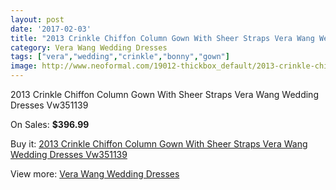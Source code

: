 ```yaml
---
layout: post
date: '2017-02-03'
title: "2013 Crinkle Chiffon Column Gown With Sheer Straps Vera Wang Wedding Dresses Vw351139"
category: Vera Wang Wedding Dresses
tags: ["vera","wedding","crinkle","bonny","gown"]
image: http://www.neoformal.com/19012-thickbox_default/2013-crinkle-chiffon-column-gown-with-sheer-straps-vera-wang-wedding-dresses-vw351139.jpg
---
```

2013 Crinkle Chiffon Column Gown With Sheer Straps Vera Wang Wedding Dresses Vw351139

On Sales: **$396.99**
<a href="https://www.neoformal.com/en/vera-wang-wedding-dresses/6073-2013-crinkle-chiffon-column-gown-with-sheer-straps-vera-wang-wedding-dresses-vw351139.html"><amp-img layout="responsive" width="600" height="600" src="//www.neoformal.com/19012-thickbox_default/2013-crinkle-chiffon-column-gown-with-sheer-straps-vera-wang-wedding-dresses-vw351139.jpg" alt="2013 Crinkle Chiffon Column Gown With Sheer Straps Vera Wang Wedding Dresses Vw351139 0" /></a>
<a href="https://www.neoformal.com/en/vera-wang-wedding-dresses/6073-2013-crinkle-chiffon-column-gown-with-sheer-straps-vera-wang-wedding-dresses-vw351139.html"><amp-img layout="responsive" width="600" height="600" src="//www.neoformal.com/19013-thickbox_default/2013-crinkle-chiffon-column-gown-with-sheer-straps-vera-wang-wedding-dresses-vw351139.jpg" alt="2013 Crinkle Chiffon Column Gown With Sheer Straps Vera Wang Wedding Dresses Vw351139 1" /></a>
<a href="https://www.neoformal.com/en/vera-wang-wedding-dresses/6073-2013-crinkle-chiffon-column-gown-with-sheer-straps-vera-wang-wedding-dresses-vw351139.html"><amp-img layout="responsive" width="600" height="600" src="//www.neoformal.com/19014-thickbox_default/2013-crinkle-chiffon-column-gown-with-sheer-straps-vera-wang-wedding-dresses-vw351139.jpg" alt="2013 Crinkle Chiffon Column Gown With Sheer Straps Vera Wang Wedding Dresses Vw351139 2" /></a>

Buy it: [2013 Crinkle Chiffon Column Gown With Sheer Straps Vera Wang Wedding Dresses Vw351139](https://www.neoformal.com/en/vera-wang-wedding-dresses/6073-2013-crinkle-chiffon-column-gown-with-sheer-straps-vera-wang-wedding-dresses-vw351139.html "2013 Crinkle Chiffon Column Gown With Sheer Straps Vera Wang Wedding Dresses Vw351139")

View more: [Vera Wang Wedding Dresses](https://www.neoformal.com/en/78-vera-wang-wedding-dresses "Vera Wang Wedding Dresses")